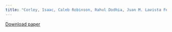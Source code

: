```yaml
---
title: "Corley, Isaac, Caleb Robinson, Rahul Dodhia, Juan M. Lavista Ferres, and Peyman Najafirad.  In Proceedings of the IEEE/CVF Conference on Computer Vision and Pattern Recognition, pp. 3162-3172. 2024.""
---
```


[Download paper](https://openaccess.thecvf.com/content/CVPR2024W/PBVS/html/Corley_Revisiting_Pre-trained_Remote_Sensing_Model_Benchmarks_Resizing_and_Normalization_Matters_CVPRW_2024_paper.html)
